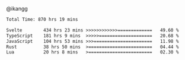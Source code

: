 @ikangg
<!--START_SECTION:waka-->

```txt
Total Time: 870 hrs 19 mins

Svelte        434 hrs 23 mins >>>>>>>>>>>>=============   49.60 %
TypeScript    181 hrs 9 mins  >>>>>====================   20.68 %
JavaScript    104 hrs 53 mins >>>======================   11.98 %
Rust          38 hrs 50 mins  >========================   04.44 %
Lua           20 hrs 8 mins   >========================   02.30 %
```

<!--END_SECTION:waka-->
